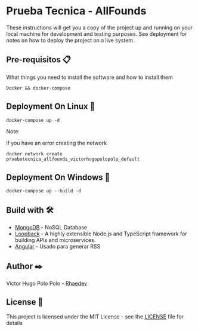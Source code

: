 # Prueba Tecnica - AllFounds
These instructions will get you a copy of the project up and running on your local machine for development and testing purposes. See deployment for notes on how to deploy the project on a live system.

## Pre-requisitos 📋
What things you need to install the software and how to install them
```
Docker && docker-compose 
```
## Deployment On Linux 🔧

```
docker-compose up -d
```

Note:

if you have an error creating the network
```
docker network create pruebatecnica_allfounds_victorhugopolopolo_default
```
## Deployment On Windows 🔧
```
docker-compose up --build -d
```

## Build with 🛠️
* [MongoDB](https://www.mongodb.com/es) - NoSQL Database
* [Loopback](https://loopback.io/) - A highly extensible Node.js and TypeScript framework
for building APIs and microservices.
* [Angular](https://angular.io/) - Usado para generar RSS

## Author ✒️
Victor Hugo Polo Polo - [Rhaedev](https://github.com/rhaedev)
## License 📄
This project is licensed under the MIT License - see the [LICENSE](https://github.com/rhaedev/Prueba_Allfound/blob/master/LICENSE) file for details
